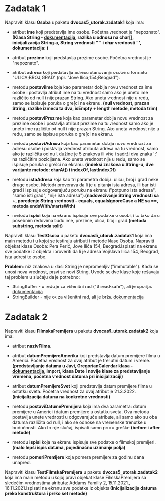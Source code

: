 # Zadatak 1

Napraviti klasu **Osoba** u paketu **dvocas5_utorak.zadatak1** koja ima:


- atribut **ime** koji predstavlja ime osobe. Početna vrednost je "nepoznato".**(Klasa String - [dokumentacija](https://docs.oracle.com/javase/8/docs/api/java/lang/String.html), razlika u odnosu na char[], inicijalizacija String-a, String vrednosti " " i char vrednosti ' ', dokumentacija: )**
- atribut **prezime** koji predstavlja prezime osobe. Početna vrednost je "nepoznato".
- atribut **adresa** koji predstavlja adresu stanovanja osobe u formatu "ULICA;BROJ;GRAD" (npr. "Jove Ilica;154;Beograd").


- metodu **postaviIme** koja kao parametar dobija novu vrednost za ime osobe i postavlja atribut ime na tu vrednost samo ako je uneto ime različito od null i nije prazan String. Ako uneta vrednost nije u redu, samo se ispisuje poruka o gre[ci na ekranu. **(null vrednost, prazan String, razlike između ta dva, isEmpty + length metode, metoda trim)**

- metodu **postaviPrezime** koja kao parametar dobija novu vrednost za prezime osobe i postavlja atribut prezime na tu vrednost samo ako je uneto ime različito od null i nije prazan String. Ako uneta vrednost nije u redu, samo se ispisuje poruka o gre[ci na ekranu. 

- metodu **postaviAdresu** koja kao parametar dobija novu vrednost za adresu osobe i postavlja vrednost atributa adresa na tu vrednost, samo ako je različita od null, dužine je 5 znakova ili više i sadrži dva znaka ';' na različitim pozicijama. Ako uneta vrednost nije u redu, samo se ispisuje poruka o grešci na ekranu. **(indeksi znakova u String-u, dve varijante metode: charAt() i indexOf, lastIndexOf)**

- metodu **istaAdresa** koja kao tri parametra dobija: ulicu, broj i grad neke druge osobe. Metoda proverava da li je u pitanju ista adresa, ili bar isti grad i ispisuje odgovarajuću poruku na ekranu ("potpuno ista adresa", "samo isti grad", "nije ista adresa").**(nadovezivanje String vrednosti sa +, poređenje String vrednosti - equals, equalsIgnoreCase a NE sa ==, metoda endsWith/startsWith)**  

- metodu **ispisi** koja na ekranu ispisuje sve podatke o osobi, i to tako da u posebnim redovima budu ime, prezime, ulica, broj i grad.**(metoda substring, metoda split)**


Napraviti klasu **TestOsoba** u paketu **dvocas5_utorak.zadatak1** koja ima main metodu i u kojoj se testiraju atributi i metode klase Osoba. Napraviti objekat klase Osoba: Pera Perić, Jove Ilića 154, Beograd.Ispisati na ekranu sve podatke iz objekta i proveriti da li je adresa Vojislava Ilića 154, Beograd, ista adresi te osobe.

**Problem**: niz znakova u klasi String je nepromenljiv ("immutable"). Kada se unosi nova vrednost, pravi se novi String. Uvode se dve klase koje rešavaju taj problem u slučaju da je potrebno:
- StringBuffer - u redu je za višenitni rad ("thread-safe"), ali je sporija. [dokumentacija](https://docs.oracle.com/javase/8/docs/api/java/lang/StringBuffer.html)
- StringBuilder - nije ok za višenitni rad, ali je brža. [dokumentacija](https://docs.oracle.com/javase/8/docs/api/java/lang/StringBuilder.html)


# Zadatak 2


Napraviti klasu **FilmskaPremijera** u paketu **dvocas5_utorak.zadatak2** koja ima:


- atribut **nazivFilma**.
- atribut **datumPremijereAmerika** koji predstavlja datum premijere filma u Americi. Početna vrednost za ovaj atribut je trenutni datum i vreme. **(predstavljanje datuma u Javi, GregorianCalendar klasa - [dokumentacija](https://docs.oracle.com/javase/8/docs/api/java/util/GregorianCalendar.html), import, klasa Date i novije klase za predstavljanje vremena, početna vrednost datuma pri inicijalizaciji)**
- atribut **datumPremijereSvet** koji predstavlja datum premijere filma u ostatku sveta. Početna vrednost za ovaj atribut je 21.3.2022.**(inicijalizacija datuma na konkretne vrednosti)**


- metodu **postaviDatumePremijera** koja ima dva parametra: datum premijere u Americi i datum premijere u ostatku sveta. Ova metoda postavlja unete vrednosti u odgovarajuće atribute, ali samo ako su oba datuma različita od null, i ako se odnose na vremenske trenutke u budućnosti. Ako to nije slučaj, ispisati samo pruku greške.**(before i after metode)**
- metodu **ispisi** koja na ekranu ispisuje sve podatke o filmskoj premijeri.**(malo lepši ispis datuma, pojedinačno uzimanje polja)**
- metodu **pomeriPremijere** koja pomera premijere za godinu dana unapred.



Napraviti klasu **TestFilmskaPremijera** u paketu **dvocas5_utorak.zadatak2** koja ima main metodu u kojoj pravi objekat klase FilmskaPremijera sa sledećim vrednostima atributa: Addams Familiy 2, 15.11.2021., 16.11.2021.Ispisati na ekranu sve podatke iz objekta.**(Inicijalizacija datuma preko konstruktora i preko set metode)**
 